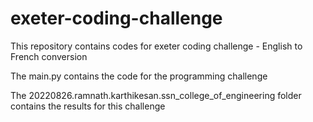 # exeter-coding-challenge

This repository contains codes for exeter coding challenge - English to French conversion

The main.py contains the code for the programming challenge 

The 20220826.ramnath.karthikesan.ssn_college_of_engineering folder contains the results for this challenge

